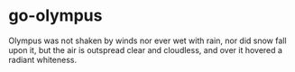go-olympus
=========

Olympus was not shaken by winds nor ever wet with rain, nor did snow fall upon it, but the air is outspread clear and cloudless, and over it hovered a radiant whiteness.

